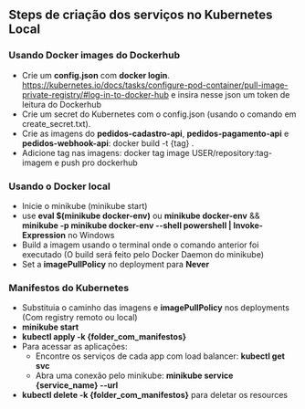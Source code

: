 ## Steps de criação dos serviços no Kubernetes Local

### Usando Docker images do Dockerhub
- Crie um **config.json** com **docker login**. https://kubernetes.io/docs/tasks/configure-pod-container/pull-image-private-registry/#log-in-to-docker-hub
  e insira nesse json um token de leitura do Dockerhub
- Crie um secret do Kubernetes com o config.json (usando o comando em create_secret.txt). 
- Crie as imagens do **pedidos-cadastro-api**, **pedidos-pagamento-api** e **pedidos-webhook-api**: docker build -t {tag} .
- Adicione tag nas imagens: docker tag image USER/repository:tag-imagem e push pro dockerhub

### Usando o Docker local
  - Inicie o minikube (minikube start)
  - use **eval $(minikube docker-env)** ou **minikube docker-env** && **minikube -p minikube docker-env --shell powershell | Invoke-Expression** no Windows
  - Build a imagem usando o terminal onde o comando anterior foi executado (O build será feito pelo Docker Daemon do minikube)
  - Set a **imagePullPolicy** no deployment para **Never**

### Manifestos do Kubernetes
- Substituia o caminho das imagens e **imagePullPolicy** nos deployments (Com registry remoto ou local)
- **minikube start**
- **kubectl apply -k {folder_com_manifestos}**
- Para acessar as aplicações:
  - Encontre os serviços de cada app com load balancer: **kubectl get svc**
  - Abra uma conexão pelo minikube: **minikube service {service_name} --url**
- **kubectl delete -k {folder_com_manifestos}** para deletar os resources